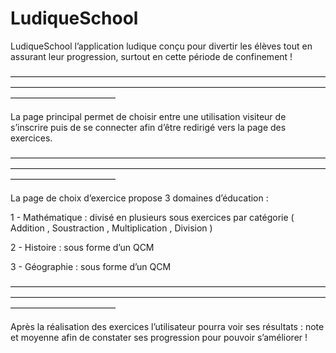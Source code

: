 # LudiqueSchool



LudiqueSchool l’application ludique conçu pour divertir les élèves tout en assurant leur progression, surtout en cette période de confinement !

————————————————————————————————————————————————————————————————————————————————————

La page principal permet de choisir entre une utilisation visiteur de s’inscrire puis de se connecter afin d’être redirigé vers la page des exercices.


————————————————————————————————————————————————————————————————————————————————————

La page de choix d’exercice propose 3 domaines  d’éducation : 

1 - Mathématique : divisé en plusieurs sous exercices par catégorie ( Addition , Soustraction , Multiplication , Division ) 

2 - Histoire : sous forme d’un QCM 

3 - Géographie : sous forme d’un QCM 

————————————————————————————————————————————————————————————————————————————————————

Après la réalisation des exercices l’utilisateur pourra voir ses résultats : note et moyenne afin de constater ses progression pour pouvoir s’améliorer  !


